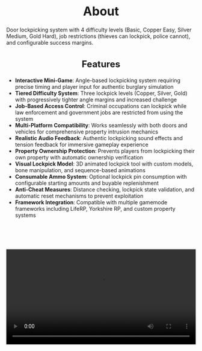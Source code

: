 <h1 style="text-align:center; font-size:2rem; font-weight:bold;">About</h1>

Door lockpicking system with 4 difficulty levels (Basic, Copper Easy, Silver Medium, Gold Hard), job restrictions (thieves can lockpick, police cannot), and configurable success margins.

<h2 style="text-align:center; font-size:1.5rem; font-weight:bold;">Features</h2>

- **Interactive Mini-Game**: Angle-based lockpicking system requiring precise timing and player input for authentic burglary simulation
- **Tiered Difficulty System**: Three lockpick levels (Copper, Silver, Gold) with progressively tighter angle margins and increased challenge
- **Job-Based Access Control**: Criminal occupations can lockpick while law enforcement and government jobs are restricted from using the system
- **Multi-Platform Compatibility**: Works seamlessly with both doors and vehicles for comprehensive property intrusion mechanics
- **Realistic Audio Feedback**: Authentic lockpicking sound effects and tension feedback for immersive gameplay experience
- **Property Ownership Protection**: Prevents players from lockpicking their own property with automatic ownership verification
- **Visual Lockpick Model**: 3D animated lockpick tool with custom models, bone manipulation, and sequence-based animations
- **Consumable Ammo System**: Optional lockpick pin consumption with configurable starting amounts and buyable replenishment
- **Anti-Cheat Measures**: Distance checking, lockpick state validation, and automatic reset mechanisms to prevent exploitation
- **Framework Integration**: Compatible with multiple gamemode frameworks including LifeRP, Yorkshire RP, and custom property systems

<br><br>

<p align="center">
  <video width="1200" style="max-width:100%; margin-bottom: 40px; margin-top: 20px;" controls>
    <source src="https://bleonheart.github.io/assets/LockPicking.mp4" type="video/mp4">
    Your browser does not support the video tag.
  </video>
</p>

<br><br>
